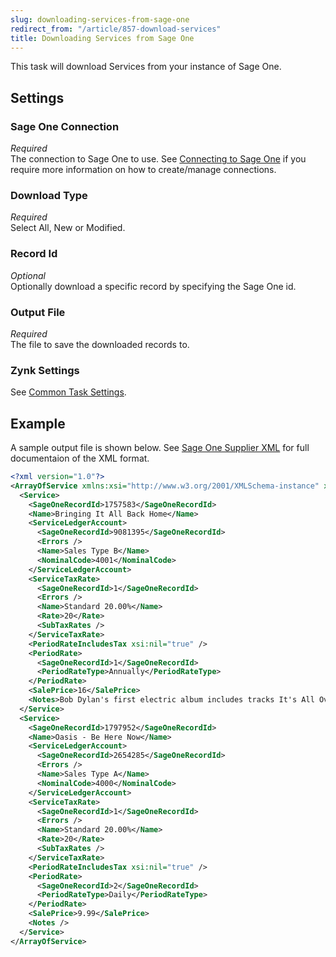 ```yaml
---
slug: downloading-services-from-sage-one
redirect_from: "/article/857-download-services"
title: Downloading Services from Sage One
---
```

This task will download Services from your instance of Sage One.

## Settings
### Sage One Connection
_Required_  
The connection to Sage One to use. See [Connecting to Sage One](connecting-to-sage-one) if you require more information on how to create/manage connections.

### Download Type
_Required_  
Select All, New or Modified.

### Record Id
_Optional_  
Optionally download a specific record by specifying the Sage One id.

### Output File
_Required_  
The file to save the downloaded records to.

### Zynk Settings
See [Common Task Settings](common-task-settings).

## Example
A sample output file is shown below. See [Sage One Supplier XML](sage-one-supplier-xml) for full documentaion of the XML format.
```xml
<?xml version="1.0"?>
<ArrayOfService xmlns:xsi="http://www.w3.org/2001/XMLSchema-instance" xmlns:xsd="http://www.w3.org/2001/XMLSchema">
  <Service>
    <SageOneRecordId>1757583</SageOneRecordId>
    <Name>Bringing It All Back Home</Name>
    <ServiceLedgerAccount>
      <SageOneRecordId>9081395</SageOneRecordId>
      <Errors />
      <Name>Sales Type B</Name>
      <NominalCode>4001</NominalCode>
    </ServiceLedgerAccount>
    <ServiceTaxRate>
      <SageOneRecordId>1</SageOneRecordId>
      <Errors />
      <Name>Standard 20.00%</Name>
      <Rate>20</Rate>
      <SubTaxRates />
    </ServiceTaxRate>
    <PeriodRateIncludesTax xsi:nil="true" />
    <PeriodRate>
      <SageOneRecordId>1</SageOneRecordId>
      <PeriodRateType>Annually</PeriodRateType>
    </PeriodRate>
    <SalePrice>16</SalePrice>
    <Notes>Bob Dylan's first electric album includes tracks It's All Over Now Baby Blue, Maggie's Farm and Subterranean Homesick Blues.</Notes>
  </Service>
  <Service>
    <SageOneRecordId>1797952</SageOneRecordId>
    <Name>Oasis - Be Here Now</Name>
    <ServiceLedgerAccount>
      <SageOneRecordId>2654285</SageOneRecordId>
      <Errors />
      <Name>Sales Type A</Name>
      <NominalCode>4000</NominalCode>
    </ServiceLedgerAccount>
    <ServiceTaxRate>
      <SageOneRecordId>1</SageOneRecordId>
      <Errors />
      <Name>Standard 20.00%</Name>
      <Rate>20</Rate>
      <SubTaxRates />
    </ServiceTaxRate>
    <PeriodRateIncludesTax xsi:nil="true" />
    <PeriodRate>
      <SageOneRecordId>2</SageOneRecordId>
      <PeriodRateType>Daily</PeriodRateType>
    </PeriodRate>
    <SalePrice>9.99</SalePrice>
    <Notes />
  </Service>
</ArrayOfService>
```